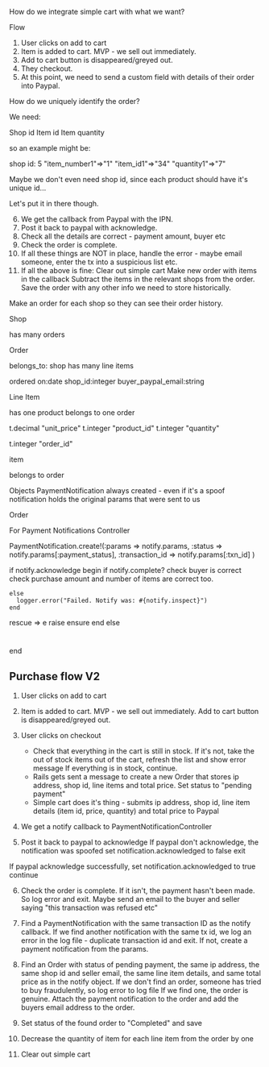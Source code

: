 How do we integrate simple cart with what we want?

Flow

1. User clicks on add to cart
2. Item is added to cart. MVP - we sell out immediately.
3. Add to cart button is disappeared/greyed out.
4. They checkout.
5. At this point, we need to send a custom field with details of their order into Paypal.

How do we uniquely identify the order?

We need:

Shop id
Item id
Item quantity

so an example might be:

shop id: 5
"item_number1"=>"1"
"item_id1"=>"34"
"quantity1"=>"7"

Maybe we don't even need shop id, since each product should have it's unique id...

Let's put it in there though.

6. We get the callback from Paypal with the IPN. 
7. Post it back to paypal with acknowledge.
8. Check all the details are correct - payment amount, buyer etc
9. Check the order is complete.
10. If all these things are NOT in place, handle the error - maybe email someone, enter the tx into a suspicious list etc.
11. If all the above is fine:
Clear out simple cart
Make new order with items in the callback
Subtract the items in the relevant shops from the order.
Save the order with any other info we need to store historically.




Make an order for each shop so they can see their order history.

Shop 

has many orders


Order

belongs_to: shop
has many line items

ordered on:date
shop_id:integer
buyer_paypal_email:string



Line Item

has one product
belongs to one order

t.decimal  "unit_price"
t.integer  "product_id"
t.integer  "quantity"

t.integer  "order_id"



item

belongs to order



Objects
PaymentNotification
always created - even if it's a spoof notification
holds the original params that were sent to us

Order


For Payment Notifications Controller

PaymentNotification.create!(:params => notify.params, :status => notify.params[:payment_status], :transaction_id => notify.params[:txn_id] )

if notify.acknowledge
  begin
    if notify.complete?
      check buyer is correct
      check purchase amount and number of items are correct too.

      
    else
      logger.error("Failed. Notify was: #{notify.inspect}")
    end
  rescue => e
    raise
  ensure
  end
else
  #
end

Purchase flow V2
----------------


1. User clicks on add to cart
2. Item is added to cart. MVP - we sell out immediately. Add to cart button is disappeared/greyed out.
3. User clicks on checkout
    - Check that everything in the cart is still in stock. 
        If it's not, take the out of stock items out of the cart, refresh the list and show error message
        If everything is in stock, continue.
    - Rails gets sent a message to create a new Order that stores ip address, shop id, line items and total price. Set status to "pending payment"
    - Simple cart does it's thing - submits ip address, shop id, line item details (item id, price, quantity) and total price to Paypal


4. We get a notify callback to PaymentNotificationController
  
5. Post it back to paypal to acknowledge
  If paypal don't acknowledge, the notification was spoofed
    set notification.acknowledged to false
    exit 
    
  If paypal acknowledge successfully, 
    set notification.acknowledged to true
    continue

6. Check the order is complete.
  If it isn't, the payment hasn't been made. So log error and exit. Maybe send an email to the buyer and seller saying "this transaction was refused etc"

7. Find a PaymentNotification with the same transaction ID as the notify callback.
  If we find another notification with the same tx id, we log an error in the log file - duplicate transaction id and exit.
  If not, create a payment notification from the params.

8. Find an Order with status of pending payment, the same ip address, the same shop id and seller email, the same line item details, and same total price as in the notify object.
  If we don't find an order, someone has tried to buy fraudulently, so log error to log file
  If we find one, the order is genuine. Attach the payment notification to the order and add the buyers email address to the order.

9. Set status of the found order to "Completed" and save
10. Decrease the quantity of item for each line item from the order by one
11. Clear out simple cart

